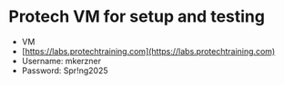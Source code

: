 # Protech VM for setup and testing

* VM
* [https://labs.protechtraining.com](https://labs.protechtraining.com)
* Username: mkerzner
* Password: Spr!ng2025